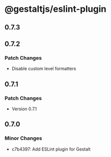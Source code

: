 # @gestaltjs/eslint-plugin

## 0.7.3

## 0.7.2

### Patch Changes

- Disable custom level formatters

## 0.7.1

### Patch Changes

- Version 0.7.1

## 0.7.0

### Minor Changes

- c7b4397: Add ESLint plugin for Gestalt
